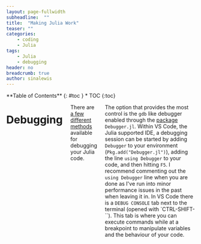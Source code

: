 ```yaml
---
layout: page-fullwidth
subheadline:  ""
title:  "Making Julia Work"
teaser: ""
categories:
    - coding
    - Julia
tags:
    - Julia
    - debugging
header: no
breadcrumb: true
author: sinalewis
---
```

<div class="row">
<div class="medium-4 medium-push-8 columns" markdown="1">
<div class="panel radius" markdown="1">
**Table of Contents**
{: #toc }
*  TOC
{:toc}
</div>
</div><!-- /.medium-4.columns -->

<div class="medium-8 medium-pull-4 columns" markdown="1">

# Debugging

There are [a few different methods](https://julialang.org/blog/2019/03/debuggers/) available for debugging your Julia code. 

The option that provides the most control is the `gdb` like debugger enabled through the [package](https://github.com/JuliaDebug/Debugger.jl) `Debugger.jl`. Within VS Code, the Julia supported IDE, a debugging session can be started by adding `Debugger` to your environment (`Pkg.add("Debugger.jl")`), adding the line `using Debugger` to your code, and then hitting `F5`. I recommend commenting out the `using Debugger` line when you are done as I've run into minor performance issues in the past when leaving it in. In VS Code there is a `DEBUG CONSOLE` tab next to the terminal (opened with `CTRL-SHIFT-\``). This tab is where you can execute commands while at a breakpoint to manipulate variables and the behaviour of your code.